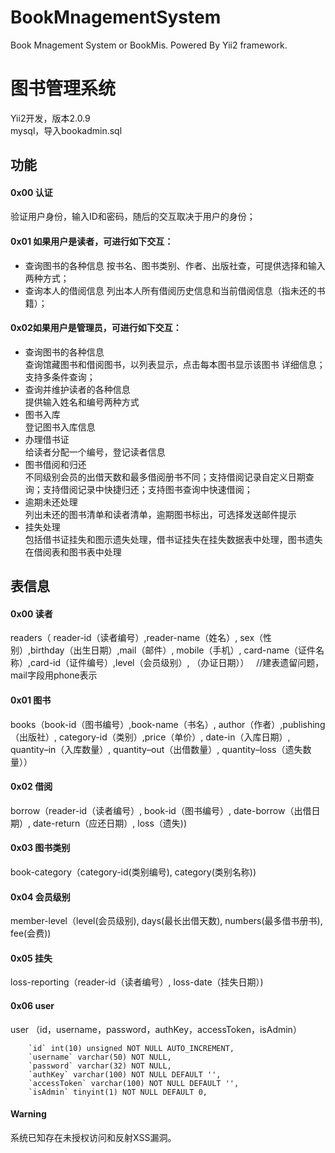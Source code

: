 # BookMnagementSystem
Book Mnagement System or BookMis. 
Powered By Yii2 framework.
# 图书管理系统
Yii2开发，版本2.0.9    
mysql，导入bookadmin.sql
## 功能

#### 0x00 认证

验证用户身份，输入ID和密码，随后的交互取决于用户的身份；  


#### 0x01 如果用户是读者，可进行如下交互：   

- 查询图书的各种信息 
按书名、图书类别、作者、出版社查，可提供选择和输入两种方式；  
- 查询本人的借阅信息
列出本人所有借阅历史信息和当前借阅信息（指未还的书籍）；  

#### 0x02如果用户是管理员，可进行如下交互：   

-  查询图书的各种信息   
查询馆藏图书和借阅图书，以列表显示，点击每本图书显示该图书 详细信息；支持多条件查询；
-  查询并维护读者的各种信息    
提供输入姓名和编号两种方式 
-  图书入库    
登记图书入库信息
-  办理借书证     
给读者分配一个编号，登记读者信息  
-  图书借阅和归还     
不同级别会员的出借天数和最多借阅册书不同；支持借阅记录自定义日期查询；支持借阅记录中快捷归还；支持图书查询中快速借阅；
-  逾期未还处理      
列出未还的图书清单和读者清单，逾期图书标出，可选择发送邮件提示
-  挂失处理      
包括借书证挂失和图示遗失处理，借书证挂失在挂失数据表中处理，图书遗失在借阅表和图书表中处理

## 表信息

#### 0x00 读者   

readers（ reader-id（读者编号）,reader-name（姓名）, sex（性别）,birthday（出生日期）,mail（邮件）, mobile（手机）, card-name（证件名称）,card-id（证件编号）,level（会员级别）, （办证日期））    //建表遗留问题，mail字段用phone表示     
#### 0x01 图书    
books（book-id（图书编号）,book-name（书名）, author（作者）,publishing（出版社）, category-id（类别）,price（单价）, date-in（入库日期）, quantity–in（入库数量）, quantity–out（出借数量）, quantity–loss（遗失数量））    
#### 0x02 借阅  
borrow（reader-id（读者编号）, book-id（图书编号）, date-borrow（出借日期）, date-return（应还日期）, loss（遗失))  
#### 0x03 图书类别      
book-category（category-id(类别编号), category(类别名称))     
#### 0x04 会员级别    
member-level（level(会员级别), days(最长出借天数), numbers(最多借书册书), fee(会费))   
#### 0x05 挂失    
loss-reporting（reader-id（读者编号）, loss-date（挂失日期）)    
#### 0x06 user    
user （id，username，password，authKey，accessToken，isAdmin）      
```
    `id` int(10) unsigned NOT NULL AUTO_INCREMENT,
    `username` varchar(50) NOT NULL,
    `password` varchar(32) NOT NULL,
    `authKey` varchar(100) NOT NULL DEFAULT '',
    `accessToken` varchar(100) NOT NULL DEFAULT '',
    `isAdmin` tinyint(1) NOT NULL DEFAULT 0,
```

####  Warning
系统已知存在未授权访问和反射XSS漏洞。
